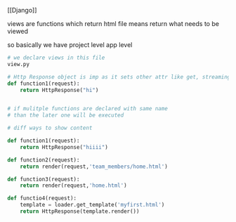 [[Django]]

views are functions which return html file means return what needs to be viewed

so basically we have 
project level
app level

```python
# we declare views in this file
view.py
```

```python
# Http Response object is imp as it sets other attr like get, streaming
def function1(request):
    return HttpResponse("hi")


# if mulitple functions are declared with same name 
# than the later one will be executed

# diff ways to show content

def function1(request):
    return HttpResponse("hiiii")

def function2(request):
    return render(request,'team_members/home.html')

def function3(request):
    return render(request,'home.html')

def functio4(request):
	template = loader.get_template('myfirst.html')
	return HttpResponse(template.render())
```


